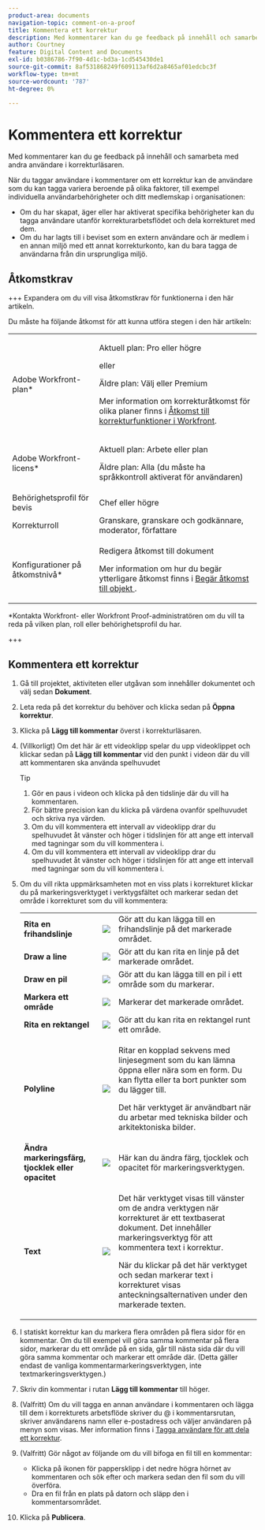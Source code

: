 ```yaml
---
product-area: documents
navigation-topic: comment-on-a-proof
title: Kommentera ett korrektur
description: Med kommentarer kan du ge feedback på innehåll och samarbeta med andra användare i korrekturläsaren.
author: Courtney
feature: Digital Content and Documents
exl-id: b0386786-7f90-4d1c-bd3a-1cd545430de1
source-git-commit: 8af531868249f609113af6d2a8465af01edcbc3f
workflow-type: tm+mt
source-wordcount: '787'
ht-degree: 0%

---
```


# Kommentera ett korrektur

Med kommentarer kan du ge feedback på innehåll och samarbeta med andra användare i korrekturläsaren.

När du taggar användare i kommentarer om ett korrektur kan de användare som du kan tagga variera beroende på olika faktorer, till exempel individuella användarbehörigheter och ditt medlemskap i organisationen:

* Om du har skapat, äger eller har aktiverat specifika behörigheter kan du tagga användare utanför korrekturarbetsflödet och dela korrekturet med dem.
* Om du har lagts till i beviset som en extern användare och är medlem i en annan miljö med ett annat korrekturkonto, kan du bara tagga de användarna från din ursprungliga miljö. <!--For more information, see [Proofing collaboration limitations with people outside of your organization](../../../../review-and-approve-work/proofing/tips-tricks-and-troubleshooting/collaboration-with-members-outside-of-your-organization.md)-->

## Åtkomstkrav

+++ Expandera om du vill visa åtkomstkrav för funktionerna i den här artikeln.

Du måste ha följande åtkomst för att kunna utföra stegen i den här artikeln:

<table style="table-layout:auto"> 
 <col> 
 <col> 
 <tbody> 
  <tr> 
   <td role="rowheader">Adobe Workfront-plan*</td> 
   <td> <p>Aktuell plan: Pro eller högre</p> <p>eller</p> <p>Äldre plan: Välj eller Premium</p> <p>Mer information om korrekturåtkomst för olika planer finns i <a href="/help/quicksilver/administration-and-setup/manage-workfront/configure-proofing/access-to-proofing-functionality.md" class="MCXref xref">Åtkomst till korrekturfunktioner i Workfront</a>.</p> </td> 
  </tr> 
  <tr> 
   <td role="rowheader">Adobe Workfront-licens*</td> 
   <td> <p>Aktuell plan: Arbete eller plan</p> <p>Äldre plan: Alla (du måste ha språkkontroll aktiverat för användaren)</p> </td> 
  </tr> 
  <tr> 
   <td role="rowheader">Behörighetsprofil för bevis </td> 
   <td>Chef eller högre</td> 
  </tr> 
  <tr> 
   <td role="rowheader">Korrekturroll</td> 
   <td>Granskare, granskare och godkännare, moderator, författare</td> 
  </tr> 
  <tr> 
   <td role="rowheader">Konfigurationer på åtkomstnivå*</td> 
   <td> <p>Redigera åtkomst till dokument</p> <p>Mer information om hur du begär ytterligare åtkomst finns i <a href="../../../../workfront-basics/grant-and-request-access-to-objects/request-access.md" class="MCXref xref">Begär åtkomst till objekt </a>.</p> </td> 
  </tr> 
 </tbody> 
</table>

&#42;Kontakta Workfront- eller Workfront Proof-administratören om du vill ta reda på vilken plan, roll eller behörighetsprofil du har.

+++

## Kommentera ett korrektur

1. Gå till projektet, aktiviteten eller utgåvan som innehåller dokumentet och välj sedan **Dokument**.
1. Leta reda på det korrektur du behöver och klicka sedan på **Öppna korrektur**.

1. Klicka på **Lägg till kommentar** överst i korrekturläsaren.
1. (Villkorligt) Om det här är ett videoklipp spelar du upp videoklippet och klickar sedan på **Lägg till kommentar** vid den punkt i videon där du vill att kommentaren ska använda spelhuvudet

   >[!TIP]
   >
   >1. Gör en paus i videon och klicka på den tidslinje där du vill ha kommentaren.
   >1. För bättre precision kan du klicka på värdena ovanför spelhuvudet och skriva nya värden.
   >1. Om du vill kommentera ett intervall av videoklipp drar du spelhuvudet åt vänster och höger i tidslinjen för att ange ett intervall med tagningar som du vill kommentera i.
   >1. Om du vill kommentera ett intervall av videoklipp drar du spelhuvudet åt vänster och höger i tidslinjen för att ange ett intervall med tagningar som du vill kommentera i.

1. Om du vill rikta uppmärksamheten mot en viss plats i korrekturet klickar du på markeringsverktyget i verktygsfältet och markerar sedan det område i korrekturet som du vill kommentera:

   <table style="table-layout:auto"> 
    <col> 
    <col> 
    <col> 
    <tbody> 
     <tr> 
      <td role="rowheader"><strong>Rita en frihandslinje</strong> </td> 
      <td> <img src="assets/freehand-line.png"> </td> 
      <td>Gör att du kan lägga till en frihandslinje på det markerade området.</td> 
     </tr> 
     <tr> 
      <td role="rowheader"><strong>Draw a line</strong> </td> 
      <td> <img src="assets/line.png"> </td> 
      <td>Gör att du kan rita en linje på det markerade området.</td> 
     </tr> 
     <tr> 
      <td role="rowheader"><strong>Draw en pil</strong> </td> 
      <td> <img src="assets/arrow.png"> </td> 
      <td>Gör att du kan lägga till en pil i ett område som du markerar.</td> 
     </tr> 
     <tr> 
      <td role="rowheader"><strong>Markera ett område</strong> </td> 
      <td> <img src="assets/highlight.png"> </td> 
      <td>Markerar det markerade området.</td> 
     </tr> 
     <tr> 
      <td role="rowheader"><strong>Rita en rektangel</strong> </td> 
      <td> <img src="assets/rectangle.png"> </td> 
      <td>Gör att du kan rita en rektangel runt ett område.</td> 
     </tr> 
     <tr> 
      <td role="rowheader"><strong>Polyline</strong> </td> 
      <td> <img src="assets/polyline.png"> </td> 
      <td> <p>Ritar en kopplad sekvens med linjesegment som du kan lämna öppna eller nära som en form. Du kan flytta eller ta bort punkter som du lägger till. </p> <p>Det här verktyget är användbart när du arbetar med tekniska bilder och arkitektoniska bilder.</p> </td> 
     </tr> 
     <tr> 
      <td role="rowheader"><strong>Ändra markeringsfärg, tjocklek eller opacitet</strong> </td> 
      <td> <img src="assets/change-color.png"> </td> 
      <td>Här kan du ändra färg, tjocklek och opacitet för markeringsverktygen.</td> 
     </tr> 
     <tr> 
      <td role="rowheader"><strong>Text</strong> </td> 
      <td> <img src="assets/copy-of-text.png"> </td> 
      <td> <p>Det här verktyget visas till vänster om de andra verktygen när korrekturet är ett textbaserat dokument. Det innehåller markeringsverktyg för att kommentera text i korrektur. <br></p> <p>När du klickar på det här verktyget och sedan markerar text i korrekturet visas anteckningsalternativen under den markerade texten.<br></p> </td> 
     </tr> 
    </tbody> 
   </table>

1. I statiskt korrektur kan du markera flera områden på flera sidor för en kommentar. Om du till exempel vill göra samma kommentar på flera sidor, markerar du ett område på en sida, går till nästa sida där du vill göra samma kommentar och markerar ett område där. (Detta gäller endast de vanliga kommentarmarkeringsverktygen, inte textmarkeringsverktygen.)
1. Skriv din kommentar i rutan **Lägg till kommentar** till höger.
1. (Valfritt) Om du vill tagga en annan användare i kommentaren och lägga till dem i korrekturets arbetsflöde skriver du @ i kommentarsrutan, skriver användarens namn eller e-postadress och väljer användaren på menyn som visas. Mer information finns i [Tagga användare för att dela ett korrektur](../../../../review-and-approve-work/proofing/reviewing-proofs-within-workfront/comment-on-a-proof/tag-users-to-share-proof.md).
1. (Valfritt) Gör något av följande om du vill bifoga en fil till en kommentar:

   * Klicka på ikonen för pappersklipp i det nedre högra hörnet av kommentaren och sök efter och markera sedan den fil som du vill överföra.
   * Dra en fil från en plats på datorn och släpp den i kommentarsområdet.

1. Klicka på **Publicera**.
